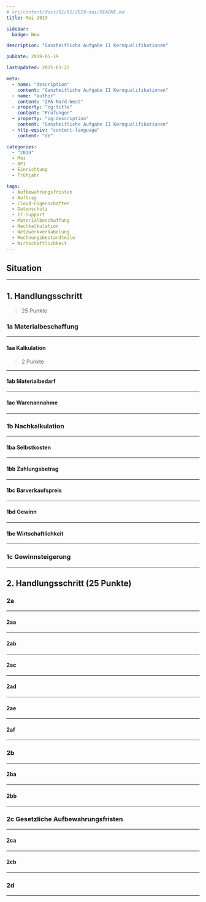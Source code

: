 ```yaml
---
# src/content/docs/01/01/2019-mai/README.md
title: Mai 2019

sidebar:
  badge: New

description: "Ganzheitliche Aufgabe II Kernqualifikationen"

pubDate: 2019-05-19

lastUpdated: 2025-03-22

meta:
  - name: "description"
    content: "Ganzheitliche Aufgabe II Kernqualifikationen"
  - name: "author"
    content: "ZPA Nord-West"
  - property: "og:title"
    content: "Prüfungen"
  - property: "og:description"
    content: "Ganzheitliche Aufgabe II Kernqualifikationen"
  - http-equiv: "content-language"
    content: "de"

categories:
  - "2019"
  - Mai
  - AP1
  - Einrichtung
  - Frühjahr

tags:
  - Aufbewahrungsfristen
  - Auftrag
  - Cloud-Eigenschaften
  - Datenschutz
  - IT-Support
  - Materialbeschaffung
  - Nachkalkulation
  - Netzwerkverkabelung
  - Rechnungsbestandteile
  - Wirtschaftlichkeit
---
```


## Situation

---

## 1. Handlungsschritt

> 25 Punkte

### 1a Materialbeschaffung

---

#### 1aa Kalkulation

> 2 Punkte

---

#### 1ab Materialbedarf

---

#### 1ac Warenannahme

---

### 1b Nachkalkulation

---

#### 1ba Selbstkosten

---

#### 1bb Zahlungsbetrag

---

#### 1bc Barverkaufspreis

---

#### 1bd Gewinn

---

#### 1be Wirtschaftlichkeit

---

### 1c Gewinnsteigerung

---

## 2. Handlungsschritt (25 Punkte)

### 2a

---

#### 2aa

---

#### 2ab

---

#### 2ac

---

#### 2ad

---

#### 2ae

---

#### 2af

---

### 2b

---

#### 2ba

---

#### 2bb

---

### 2c Gesetzliche Aufbewahrungsfristen

---

#### 2ca

---

#### 2cb

---

### 2d

---
